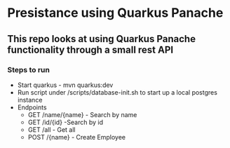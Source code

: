 # Presistance using Quarkus Panache 

## This repo looks at using Quarkus Panache functionality through a small rest API 

### Steps to run
* Start quarkus - mvn quarkus:dev
* Run script under /scripts/database-init.sh to start up a local postgres instance 
* Endpoints
	* GET /name/{name} - Search by name
	* GET /id/{id} -Search by id
	* GET /all - Get all 
	* POST /{name} - Create Employee

